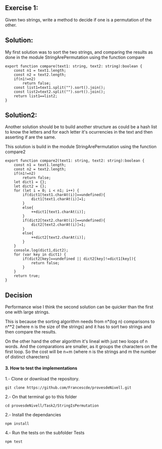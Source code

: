 
## Exercise 1:

Given two strings, write a method to decide if one is a permutation of the other.


## Solution:

My first solution was to sort the two strings, and comparing the results as done in the module StringArePermutation using the function compare

    export function compare(text1: string, text2: string):boolean {
        const n1 = text1.length;
        const n2 = text2.length;
        if(n1!=n2)
            return false;
        const list1=text1.split("").sort().join();
        const list2=text2.split("").sort().join();
        return list1==list2;
    }

## Solution2:

Another solution should be to build another structure as could be a hash list to know the letters and for each letter it's ocurrencies in the text and then asserting if are the same. 

This solution is build in the module StringArePermutation using the function compare2

    export function compare2(text1: string, text2: string):boolean {
        const n1 = text1.length;
        const n2 = text2.length;
        if(n1!=n2)
            return false;
        let dict1 = {};
        let dict2 = {};
        for (let i = 0; i < n1; i++) {
            if(dict1[text1.charAt(i)]==undefined){
                dict1[text1.charAt(i)]=1;
            }
            else{
                ++dict1[text1.charAt(i)];
            }
            if(dict2[text2.charAt(i)]==undefined){
                dict2[text2.charAt(i)]=1;
            }
            else{
                ++dict2[text2.charAt(i)];
            }
        }
        console.log(dict1,dict2);
        for (var key in dict1) {
            if(dict2[key]==undefined || dict2[key]!=dict1[key]){
                return false;
            }
        }
        return true;
    }
    

## Decision

Performance wise I think the second solution can be quicker than the first one with large strings. 

This is because the sorting algorithm needs from n*(log n) comparisons to n**2 (where n is the size of the strings) and it has to sort two strings and then compare the results.

On the other hand the other algorithm it's lineal with just two loops of n words. And the comparations are smaller, as it groups the characters on the first loop. So the cost will be n+m (where n is the strings and m the number of distinct charecters)

#### 3. How to test the implementations

1.- Clone or download the repository.

    git clone https://github.com/Francescde/provesdeNivell.git

2.- On that terminal go to this folder

    cd provesdeNivell/Task2/StringIsPermutation

2.- Install the dependancies

    npm install

4.- Run the tests on the subfolder Tests

    npm test


